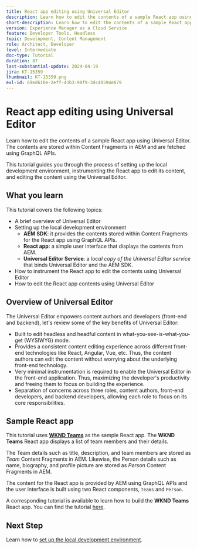 ```yaml
---
title: React app editing using Universal Editor
description: Learn how to edit the contents of a sample React app using Universal Editor.
short-description: Learn how to edit the contents of a sample React app using Universal Editor. The contents are stored within Content Fragments in AEM and are fetched using GraphQL APIs.
version: Experience Manager as a Cloud Service
feature: Developer Tools, Headless
topic: Development, Content Management
role: Architect, Developer
level: Intermediate
doc-type: Tutorial
duration: 87
last-substantial-update: 2024-04-19
jira: KT-15359
thumbnail: KT-15359.png
exl-id: 69ed610e-2eff-43b3-98f9-3dc40594e879
---
```

# React app editing using Universal Editor

Learn how to edit the contents of a sample React app using Universal Editor. The contents are stored within Content Fragments in AEM and are fetched using GraphQL APIs.

This tutorial guides you through the process of setting up the local development environment, instrumenting the React app to edit its content, and editing the content using the Universal Editor.

## What you learn

This tutorial covers the following topics:

- A brief overview of Universal Editor
- Setting up the local development environment
    - **AEM SDK**: it provides the contents stored within Content Fragments for the React app using GraphQL APIs.
    - **React app**: a simple user interface that displays the contents from AEM.
    - **Universal Editor Service**: a _local copy of the Universal Editor service_ that binds Universal Editor and the AEM SDK.
- How to instrument the React app to edit the contents using Universal Editor
- How to edit the React app contents using Universal Editor


## Overview of Universal Editor

The Universal Editor empowers content authors and developers (front-end and backend), let's review some of the key benefits of Universal Editor:

- Built to edit headless and headful content in what-you-see-is-what-you-get (WYSIWYG) mode.
- Provides a consistent content editing experience across different front-end technologies like React, Angular, Vue, etc. Thus, the content authors can edit the content without worrying about the underlying front-end technology.
- Very minimal instrumentation is required to enable the Universal Editor in the front-end application. Thus, maximizing the developer's productivity and freeing them to focus on building the experience.
- Separation of concerns across three roles, content authors, front-end developers, and backend developers, allowing each role to focus on its core responsibilities.


## Sample React app

This tutorial uses [**WKND Teams**](https://github.com/adobe/aem-guides-wknd-graphql/tree/main/basic-tutorial#react-app---basic-tutorial---teampersons) as the sample React app. The **WKND Teams** React app displays a list of team members and their details. 

The Team details such as title, description, and team members are stored as _Team_ Content Fragments in AEM. Likewise, the Person details such as name, biography, and profile picture are stored as _Person_ Content Fragments in AEM.

The content for the React app is provided by AEM using GraphQL APIs and the user interface is built using two React components, `Teams` and `Person`.

A corresponding tutorial is available to learn how to build the **WKND Teams** React app. You can find the tutorial [here](https://experienceleague.adobe.com/en/docs/experience-manager-learn/getting-started-with-aem-headless/graphql/multi-step/overview). 

## Next Step

Learn how to [set up the local development environment](./local-development-setup.md).
